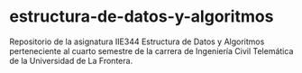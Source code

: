# estructura-de-datos-y-algoritmos
Repositorio de la asignatura IIE344 Estructura de Datos y Algoritmos perteneciente al cuarto semestre de la carrera de Ingeniería Civil Telemática de la Universidad de La Frontera. 
